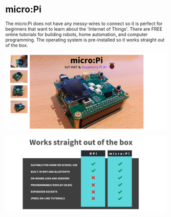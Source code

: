 # micro:Pi

The micro:Pi does not have any messy-wires to connect so it is perfect for beginners 
that want to learn about the 'Internet of Things'. 
There are FREE online tutorials for building robots, home automation, 
and computer programming. 
The operating  system is pre-installed so it works straight out of the box.

![picture](images/micropi-02.png)

![picture](images/outofbox2.png)
